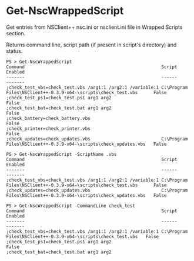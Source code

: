 # Get-NscWrappedScript
Get entries from NSClient++ nsc.ini or nsclient.ini file in Wrapped Scripts section.  

Returns command line, script path (if present in script's directory) and status.

    PS > Get-NscWrappedScript
    Command                                                    Script                                                           Enabled
    -------                                                    ------                                                           -------
    ;check_test_vbs=check_test.vbs /arg1:1 /arg2:1 /variable:1 C:\Program Files\NSClient++-0.3.9-x64-\scripts\check_test.vbs      False
    ;check_test_ps1=check_test.ps1 arg1 arg2                                                                                      False
    ;check_test_bat=check_test.bat arg1 arg2                                                                                      False
    ;check_battery=check_battery.vbs                                                                                              False
    ;check_printer=check_printer.vbs                                                                                              False
    ;check_updates=check_updates.vbs                           C:\Program Files\NSClient++-0.3.9-x64-\scripts\check_updates.vbs   False

    PS > Get-NscWrappedScript -ScriptName .vbs
    Command                                                    Script                                                           Enabled
    -------                                                    ------                                                           -------
    ;check_test_vbs=check_test.vbs /arg1:1 /arg2:1 /variable:1 C:\Program Files\NSClient++-0.3.9-x64-\scripts\check_test.vbs      False
    ;check_updates=check_updates.vbs                           C:\Program Files\NSClient++-0.3.9-x64-\scripts\check_updates.vbs   False

    PS > Get-NscWrappedScript -CommandLine check_test
    Command                                                    Script                                                        Enabled
    -------                                                    ------                                                        -------
    ;check_test_vbs=check_test.vbs /arg1:1 /arg2:1 /variable:1 C:\Program Files\NSClient++-0.3.9-x64-\scripts\check_test.vbs   False
    ;check_test_ps1=check_test.ps1 arg1 arg2                                                                                   False
    ;check_test_bat=check_test.bat arg1 arg2
